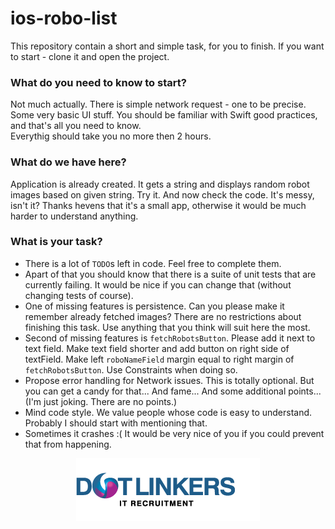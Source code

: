 # ios-robo-list
This repository contain a short and simple task, for you to finish.
If you want to start - clone it and open the project.

### What do you need to know to start?
Not much actually. There is simple network request - one to be precise. Some very basic UI stuff. You should be familiar with Swift good practices, and that's all you need to know.  
Everythig should take you no more then 2 hours.

### What do we have here?
Application is already created. It gets a string and displays random robot images based on given string. Try it.
And now check the code. It's messy, isn't it? Thanks hevens that it's a small app, otherwise it would be much harder to understand anything.

### What is your task?
- There is a lot of `TODO`s left in code. Feel free to complete them.
- Apart of that you should know that there is a suite of unit tests that are currently failing. It would be nice if you can change that (without changing tests of course).
- One of missing features is persistence. Can you please make it remember already fetched images? There are no restrictions about finishing this task. Use anything that you think will suit here the most.
- Second of missing features is `fetchRobotsButton`. Please add it next to text field. Make text field shorter and add button on right side of textField. Make left `roboNameField` margin equal to right margin of `fetchRobotsButton`. Use Constraints when doing so.
- Propose error handling for Network issues. This is totally optional. But you can get a candy for that... And fame... And some additional points... (I'm just joking. There are no points.)
- Mind code style. We value people whose code is easy to understand. Probably I should start with mentioning that.
- Sometimes it crashes :( It would be very nice of you if you could prevent that from happening.

<p align="center"> 
  <a href="https://dotlinkers.pl">
    <img src="logo.png">
  </a>
</p>
